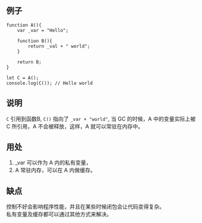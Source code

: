 ## 例子
```
function A(){
    var _var = "Hello";

    function B(){
        return _val + " world";
    }

    return B;
}

let C = A();
console.log(C()); // Hello world
```

## 说明
```C``` 引用到函数B, ```C()``` 指向了 ```_var + "world"```, 当 GC 的时候，A 中的变量实际上被 C 所引用，A 不会被释放，这样，A 就可以常驻在内存中。

## 用处
1. _var 可以作为 A 内的私有变量，
2. A 常驻内存，可以在 A 内做缓存。

## 缺点
控制不好会影响程序性能，并且在某些时候闭包会让代码变得复杂。    
私有变量及缓存都可以通过其他方式来解决。
